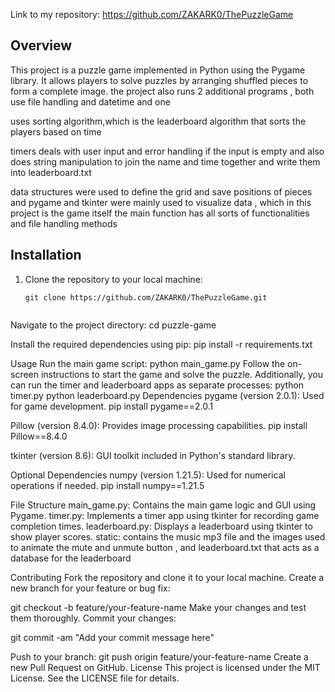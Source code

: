 
<!-- Puzzle Game Project -->

Link to my repository:
https://github.com/ZAKARK0/ThePuzzleGame
## Overview
This project is a puzzle game implemented in Python using the Pygame library. 
It allows players to solve puzzles by arranging shuffled pieces to form a complete image.
the project also runs 2 additional programs , both use file handling and datetime and one

uses sorting algorithm,which is the leaderboard algorithm that sorts the players based on time

timers deals with user input and error handling if the input is empty
and also does string manipulation to join the name and time together and write them into leaderboard.txt


data structures were used to define the grid and save positions of pieces
and pygame and tkinter were mainly used to visualize data , which in this project is the game itself
the main function has all sorts of functionalities and file handling methods

## Installation
1. Clone the repository to your local machine:
   ```
   git clone https://github.com/ZAKARK0/ThePuzzleGame.git
   

Navigate to the project directory:
cd puzzle-game

Install the required dependencies using pip:
pip install -r requirements.txt


Usage
Run the main game script:
python main_game.py
Follow the on-screen instructions to start the game and solve the puzzle.
Additionally, you can run the timer and leaderboard apps as separate processes:
python timer.py
python leaderboard.py
Dependencies
pygame (version 2.0.1): Used for game development.
pip install pygame==2.0.1

Pillow (version 8.4.0): Provides image processing capabilities.
pip install Pillow==8.4.0

tkinter (version 8.6): GUI toolkit included in Python's standard library.

Optional Dependencies
numpy (version 1.21.5): Used for numerical operations if needed.
pip install numpy==1.21.5

File Structure
main_game.py: Contains the main game logic and GUI using Pygame.
timer.py: Implements a timer app using tkinter for recording game completion times.
leaderboard.py: Displays a leaderboard using tkinter to show player scores.
static: contains the music mp3 file and the images used to animate the mute and unmute button , and leaderboard.txt that acts as a database for the leaderboard

Contributing
Fork the repository and clone it to your local machine.
Create a new branch for your feature or bug fix:

git checkout -b feature/your-feature-name
Make your changes and test them thoroughly.
Commit your changes:

git commit -am "Add your commit message here"

Push to your branch:
git push origin feature/your-feature-name
Create a new Pull Request on GitHub.
License
This project is licensed under the MIT License. See the LICENSE file for details.





